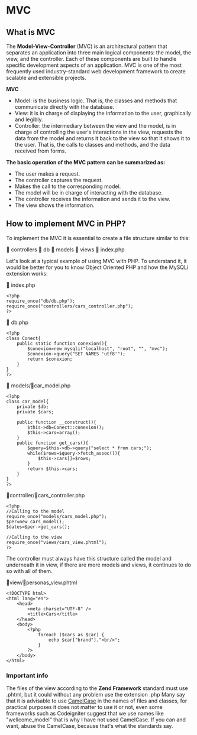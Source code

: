 # MVC
## What is MVC

The **Model-View-Controller** (MVC) is an architectural pattern that separates an application into three main logical components: the model, the view, and the controller. Each of these components are built to handle specific development aspects of an application. MVC is one of the most frequently used industry-standard web development framework to create scalable and extensible projects.

**MVC**
- Model: is the business logic. That is, the classes and methods that communicate directly with the database.
- View: it is in charge of displaying the information to the user, graphically and legibly.
- Controller: the intermediary between the view and the model, is in charge of controlling the user's interactions in the view, requests the data from the model and returns it back to the view so that it shows it to the user. That is, the calls to classes and methods, and the data received from forms.

**The basic operation of the MVC pattern can be summarized as:**
- The user makes a request.
- The controller captures the request.
- Makes the call to the corresponding model.
- The model will be in charge of interacting with the database.
- The controller receives the information and sends it to the view.
- The view shows the information.

## How to implement MVC in PHP?

To implement the MVC it is essential to create a file structure similar to this:

:file_folder: controllers
:file_folder: db
:file_folder: models
:file_folder: views
:page_facing_up: index.php

Let's look at a typical example of using MVC with PHP. To understand it, it would be better for you to know Object Oriented PHP and how the MySQLi extension works:

:page_facing_up: index.php
```
<?php
require_once("db/db.php");
require_once("controllers/cars_controller.php");
?>
```
:page_facing_up: db.php
```
<?php
class Conect{
    public static function conexion(){
        $conexion=new mysqli("localhost", "root", "", "mvc");
        $conexion->query("SET NAMES 'utf8'");
        return $conexion;
    }
}
?>
```
:file_folder: models/:page_facing_up:car_model.php
```
<?php
class car_model{
    private $db;
    private $cars;
 
    public function __construct(){
        $this->db=Conect::conexion();
        $this->cars=array();
    }
    public function get_cars(){
        $query=$this->db->query("select * from cars;");
        while($rows=$query->fetch_assoc()){
            $this->cars[]=$rows;
        }
        return $this->cars;
    }
}
?>
```
:file_folder:controller/:page_facing_up:cars_controller.php
```
<?php
//Calling to the model
require_once("models/cars_model.php");
$per=new cars_model();
$dates=$per->get_cars();
 
//Calling to the view
require_once("views/cars_view.phtml");
?>
```
The controller must always have this structure called the model and underneath it in view, if there are more models and views, it continues to do so with all of them.

:file_folder:view/:page_facing_up:personas_view.phtml
```
<!DOCTYPE html>
<html lang="en">
    <head>
        <meta charset="UTF-8" />
        <title>Cars</title>
    </head>
    <body>
        <?php
            foreach ($cars as $car) {
                echo $car["brand"]."<br/>";
            }
        ?>
    </body>
</html>
```
### Important info

The files of the view according to the **Zend Framework** standard must use .phtml, but it could without any problem use the extension .php
Many say that it is advisable to use [CamelCase](https://en.wikipedia.org/wiki/Camel_case) in the names of files and classes, for practical purposes it does not matter to use it or not, even some frameworks such as Codeigniter suggest that we use names like "wellcome_model" that is why I have not used CamelCase. If you can and want, abuse the CamelCase, because that's what the standards say.
